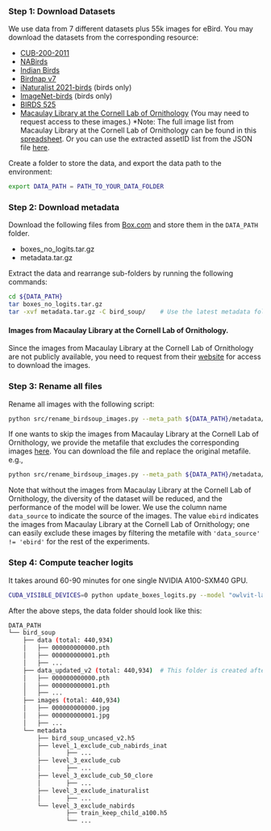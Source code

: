 
### Step 1: Download Datasets
We use data from 7 different datasets plus 55k images for eBird. You may download the datasets from the corresponding resource:
- [CUB-200-2011](https://www.vision.caltech.edu/datasets/cub_200_2011/)
- [NABirds](https://dl.allaboutbirds.org/nabirds)
- [Indian Birds](https://www.kaggle.com/datasets/ichhadhari/indian-birds)
- [Birdnap v7](https://thomasberg.org/)
- [iNaturalist 2021-birds](https://www.kaggle.com/datasets/sharansmenon/inat2021birds) (birds only)
- [ImageNet-birds](https://www.image-net.org/) (birds only)
- [BIRDS 525](https://www.kaggle.com/datasets/gpiosenka/100-bird-species)
- [Macaulay Library at the Cornell Lab of Ornithology](https://www.birds.cornell.edu/home/) (You may need to request access to these images.)
*Note: The full image list from Macaulay Library at the Cornell Lab of Ornithology can be found in this [spreadsheet](./data/metadata/macaulay_library_image_list.xlsx). Or you can use the extracted assetID list from the JSON file [here](./data/macaulay_library_assetID.json).


Create a folder to store the data, and export the data path to the environment:
```bash
export DATA_PATH = PATH_TO_YOUR_DATA_FOLDER
```


### Step 2: Download metadata
Download the following files from [Box.com](https://auburn.app.box.com/s/owiwf73yxurz3r2k2i6x0r2cg9mgglcc) and store them in the `DATA_PATH` folder.
- boxes_no_logits.tar.gz
- metadata.tar.gz

 Extract the data and rearrange sub-folders by running the following commands:
```bash
cd ${DATA_PATH}
tar boxes_no_logits.tar.gz 
tar -xvf metadata.tar.gz -C bird_soup/    # Use the latest metadata folder
```

#### Images from Macaulay Library at the Cornell Lab of Ornithology.
Since the images from Macaulay Library at the Cornell Lab of Ornithology are not publicly available, you need to request from their [website](https://www.birds.cornell.edu/) for access to download the images.


### Step 3: Rename all files
Rename all images with the following script:
```bash
python src/rename_birdsoup_images.py --meta_path ${DATA_PATH}/metadata/bird_soup_uncased_v2.h5 --image_path ${DATA_PATH}/images
```

If one wants to skip the images from Macaulay Library at the Cornell Lab of Ornithology, we provide the metafile that excludes the corresponding images [here](https://auburn.box.com/s/9arivxicqkv52n9pajth3rbxyowuw0us). You can download the file and replace the original metafile. e.g.,
```bash
python src/rename_birdsoup_images.py --meta_path ${DATA_PATH}/metadata/bird_soup_uncased_v2_no_ebird.h5 --image_path ${DATA_PATH}/images 
```
Note that without the images from Macaulay Library at the Cornell Lab of Ornithology, the diversity of the dataset will be reduced, and the performance of the model will be lower. We use the column name `data_source` to indicate the source of the images. The value `ebird` indicates the images from Macaulay Library at the Cornell Lab of Ornithology; one can easily exclude these images by filtering the metafile with `'data_source' != 'ebird'` for the rest of the experiments. 


### Step 4: Compute teacher logits
It takes around 60-90 minutes for one single NVIDIA A100-SXM40 GPU.
```bash
CUDA_VISIBLE_DEVICES=0 python update_boxes_logits.py --model "owlvit-large-patch14" --dataset "bird_soup" --descriptors "chatgpt" --batch_size 32 --num_workers 16 --prompt_type 0 --owlvit_threshold -1
```

After the above steps, the data folder should look like this:
```bash
DATA_PATH
└── bird_soup
    ├── data (total: 440,934)
    │   ├── 000000000000.pth
    │   ├── 000000000001.pth
    │   ├── ...
    ├── data_updated_v2 (total: 440,934)  # This folder is created after running update_boxes_logits.py in step 6
    │   ├── 000000000000.pth
    │   ├── 000000000001.pth
    │   ├── ...
    ├── images (total: 440,934)
    │   ├── 000000000000.jpg
    │   ├── 000000000001.jpg
    │   ├── ...
    └── metadata
        ├── bird_soup_uncased_v2.h5
        ├── level_1_exclude_cub_nabirds_inat
        │       ├── ...
        ├── level_3_exclude_cub
        │       ├── ...
        ├── level_3_exclude_cub_50_clore
        │       ├── ...
        ├── level_3_exclude_inaturalist
        │       ├── ...
        └── level_3_exclude_nabirds
                ├── train_keep_child_a100.h5
                └── ...
```

